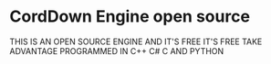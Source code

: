 # CordDown Engine open source
THIS IS AN OPEN SOURCE ENGINE
AND IT'S FREE
IT'S FREE TAKE ADVANTAGE PROGRAMMED IN C++ C# C AND PYTHON
